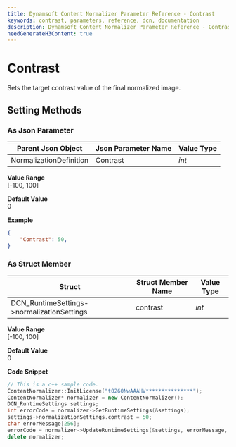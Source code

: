 ```yaml
---
title: Dynamsoft Content Normalizer Parameter Reference - Contrast
keywords: contrast, parameters, reference, dcn, documentation
description: Dynamsoft Content Normalizer Parameter Reference - Contrast
needGenerateH3Content: true
---
```



# Contrast
Sets the target contrast value of the final normalized image.

## Setting Methods
### As Json Parameter

| Parent Json Object | Json Parameter Name | Value Type | 
| ------------------ | ------------------- | ---------- |
| NormalizationDefinition | Contrast | *int* |

**Value Range**  
    [-100, 100]

**Default Value**  
    0

**Example**  
```json
{
    "Contrast": 50,
}
```

### As Struct Member

| Struct | Struct Member Name | Value Type | 
| ------ | ------------------ | ---------- |
| DCN_RuntimeSettings->normalizationSettings | contrast | *int* |

**Value Range**  
    [-100, 100]

**Default Value**  
    0

**Code Snippet**  
```cpp
// This is a c++ sample code.
ContentNormalizer::InitLicense("t0260NwAAAHV***************");
ContentNormalizer* normalizer = new ContentNormalizer();
DCN_RuntimeSettings settings;
int errorCode = normalizer->GetRuntimeSettings(&settings);
settings->normalizationSettings.contrast = 50;
char errorMessage[256];
errorCode = normalizer->UpdateRuntimeSettings(&settings, errorMessage, 256);
delete normalizer;
```
